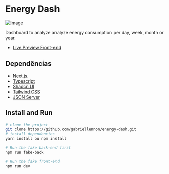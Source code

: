 # Energy Dash
![image](https://github.com/gabriellennon/energy-dash/assets/57332512/61257379-104a-46e9-ab0f-c26b54380f93)


Dashboard to analyze analyze energy consumption per day, week, month or year. 

- [Live Preview Front-end](https://energy-dash-sage.vercel.app/)

## Dependências

- [Next.js](https://nextjs.org/).
- [Typescript](https://www.typescriptlang.org/)
- [Shadcn UI](https://ui.shadcn.com/)
- [Tailwind CSS](https://tailwindcss.com/)
- [JSON Server](https://github.com/typicode/json-server)


## Install and Run
```sh
# clone the project
git clone https://github.com/gabriellennon/energy-dash.git
# install dependencies 
yarn install ou npm install

# Run the fake back-end first
npm run fake-back

# Run the fake front-end
npm run dev
```

